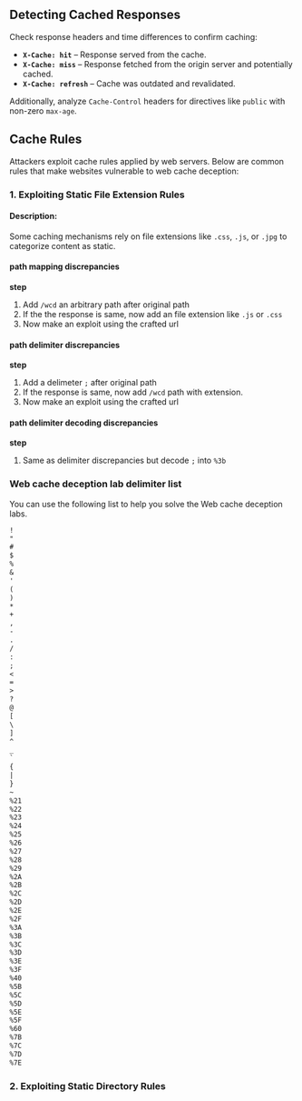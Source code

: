 ## **Detecting Cached Responses**

Check response headers and time differences to confirm caching:  
- **`X-Cache: hit`** – Response served from the cache.  
- **`X-Cache: miss`** – Response fetched from the origin server and potentially cached.  
- **`X-Cache: refresh`** – Cache was outdated and revalidated.  

Additionally, analyze `Cache-Control` headers for directives like `public` with non-zero `max-age`.

## **Cache Rules**

Attackers exploit cache rules applied by web servers. Below are common rules that make websites vulnerable to web cache deception:

### **1. Exploiting Static File Extension Rules**

#### **Description**:

Some caching mechanisms rely on file extensions like `.css`, `.js`, or `.jpg` to categorize content as static.

#### path mapping discrepancies

**step**

1. Add ```/wcd``` an arbitrary path after original path
2. If the the response is same, now add an file extension like ```.js``` or ```.css```
3. Now make an exploit using the crafted url

#### path delimiter discrepancies

**step**

1. Add a delimeter ```;``` after original path
2. If the response is same, now add ```/wcd``` path with extension.
3. Now make an exploit using the crafted url

#### path delimiter decoding discrepancies

**step**

1. Same as delimiter discrepancies but decode ```;``` into ```%3b```


### Web cache deception lab delimiter list

You can use the following list to help you solve the Web cache deception labs.


```txt
!
"
#
$
%
&
'
(
)
*
+
,
-
.
/
:
;
<
=
>
?
@
[
\
]
^
_
`
{
|
}
~
%21
%22
%23
%24
%25
%26
%27
%28
%29
%2A
%2B
%2C
%2D
%2E
%2F
%3A
%3B
%3C
%3D
%3E
%3F
%40
%5B
%5C
%5D
%5E
%5F
%60
%7B
%7C
%7D
%7E
```

### **2. Exploiting Static Directory Rules**

